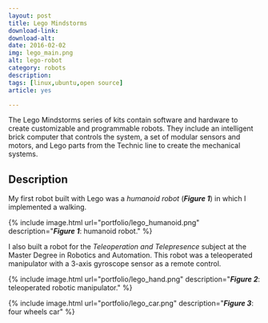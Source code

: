```yaml
---
layout: post
title: Lego Mindstorms
download-link: 
download-alt:  
date: 2016-02-02
img: lego_main.png
alt: lego-robot
category: robots
description: 
tags: [linux,ubuntu,open source]
article: yes

---
```


The Lego Mindstorms series of kits contain software and hardware to create customizable and programmable robots. They include an intelligent brick computer that controls the system, a set of modular sensors and motors, and Lego parts from the Technic line to create the mechanical systems.

## Description

My first robot built with Lego was a _humanoid robot_ (<b><i>Figure 1</i></b>) in which I implemented a walking.

{% include image.html url="portfolio/lego_humanoid.png" description="<b><i>Figure 1</i></b>: humanoid robot." %}

I also built a robot for the _Teleoperation and Telepresence_ subject at the Master Degree in Robotics and Automation. This robot was a teleoperated manipulator with a 3-axis gyroscope sensor as a remote control.

{% include image.html url="portfolio/lego_hand.png" description="<b><i>Figure 2</i></b>: teleoperated robotic manipulator." %}



{% include image.html url="portfolio/lego_car.png" description="<b><i>Figure 3</i></b>: four wheels car" %}
